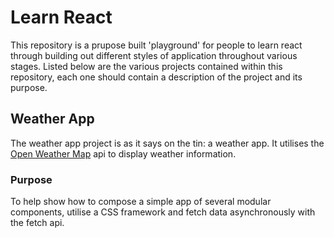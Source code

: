 # Learn React

This repository is a prupose built 'playground' for people to learn react through building out different styles of application throughout various stages. Listed below are the various projects contained within this repository, each one should contain a description of the project and its purpose. 

## Weather App

The weather app project is as it says on the tin: a weather app. It utilises the [Open Weather Map](https://openweathermap.org/) api to display weather information. 

### Purpose

To help show how to compose a simple app of several modular components, utilise a CSS framework and fetch data asynchronously with the fetch api.